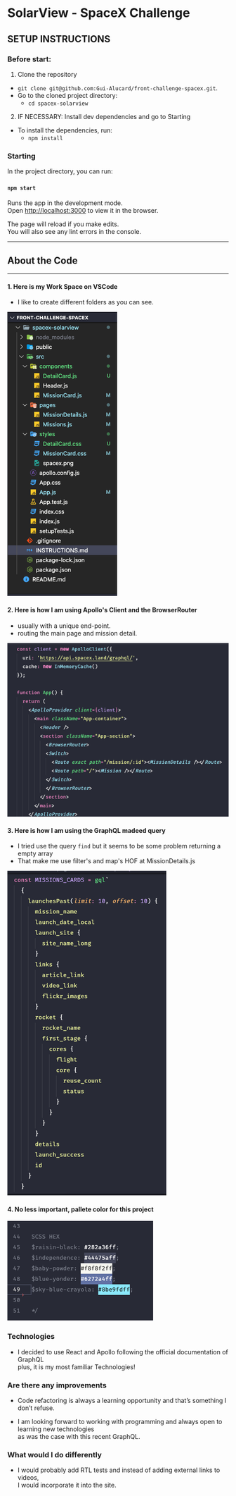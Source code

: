 # SolarView - SpaceX Challenge

## SETUP INSTRUCTIONS

### Before start:

1. Clone the repository
  * `git clone git@github.com:Gui-Alucard/front-challenge-spacex.git`.
  * Go to the cloned project directory:
    * `cd spacex-solarview`

2. IF NECESSARY: Install dev dependencies and go to Starting
  * To install the dependencies, run:
    * `npm install`

### Starting

In the project directory, you can run:

#### `npm start`

Runs the app in the development mode.<br>
Open [http://localhost:3000](http://localhost:3000) to view it in the browser.

The page will reload if you make edits.<br>
You will also see any lint errors in the console.

---
## About the Code
---

#### 1. Here is my Work Space on VSCode
  * I like to create different folders as you can see.
  
![WorkSpace](./src/styles/workSpace.png)


#### 2. Here is how I am using Apollo's Client and the BrowserRouter
  * usually with a unique end-point.
  * routing the main page and mission detail.
  
![App.js](./src/styles/apolloClient.png)


#### 3. Here is how I am using the GraphQL madeed query
  * I tried use the query `find` but it seems to be some problem returning a empty array
  * That make me use filter's and map's HOF at MissionDetails.js
  
![GraphQL use](./src/styles/graphQL.png)


#### 4. No less important, pallete color for this project

![GraphQL use](./src/styles/palleteColor.png)


### Technologies

 - I decided to use React and Apollo following the official documentation of GraphQL<br>
 plus, it is my most familiar Technologies!

### Are there any improvements

 - Code refactoring is always a learning opportunity and that’s something I don’t refuse.
  * I am looking forward to working with programming and always open to learning new technologies<br>
  as was the case with this recent GraphQL.

### What would I do differently

 - I would probably add RTL tests and instead of adding external links to videos,<br>
 I would incorporate it into the site.
